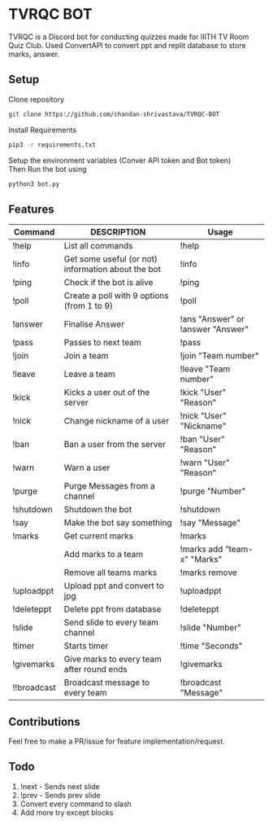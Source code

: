 # TVRQC BOT
TVRQC is a Discord bot for conducting quizzes made for IIITH TV Room Quiz Club. Used ConvertAPI to convert ppt and replit database to store marks, answer.

## Setup
Clone repository
```bash
git clone https://github.com/chandan-shrivastava/TVRQC-BOT
```
Install Requirements
```bash
pip3 -r requirements.txt
```
Setup the environment variables (Conver API token and Bot token)  
Then Run the bot using
```bash
python3 bot.py
```


## Features
| Command                    | DESCRIPTION                                          | Usage                                            |
|----------------------------|------------------------------------------------------|--------------------------------------------------|
| !help                      | List all commands                                    |  !help                                           |
| !info                      | Get some useful (or not) information about the bot   |  !info                                           |
| !ping                      | Check if the bot is alive                            |  !ping                                           |
| !poll                      | Create a poll with 9 options (from 1 to 9)           |  !poll                                           |
| !answer                    | Finalise Answer                                      |  !ans "Answer" or !answer "Answer"               |
| !pass                      | Passes to next team                                  |  !pass                                           |
| !join                      | Join a team                                          |  !join "Team number"                             |
| !leave                     | Leave a team                                         |  !leave "Team number"                            |
| !kick                      | Kicks a user out of the server                       |  !kick "User" "Reason"                           |
| !nick                      | Change nickname of a user                            |  !nick "User" "Nickname"                         |
| !ban                       | Ban a user from the server                           |  !ban "User" "Reason"                            |
| !warn                      | Warn a user                                          |  !warn "User" "Reason"                           |
| !purge                     | Purge Messages from a channel                        |  !purge "Number"                                 |
| !shutdown                  | Shutdown the bot                                     |  !shutdown                                       |
| !say                       | Make the bot say something                           |  !say "Message"                                  |
| !marks                     | Get current marks                                    |  !marks                                          |
|                            | Add marks to a team                                  |  !marks add "team-x" "Marks"                     |
|                            | Remove all teams marks                               |  !marks remove                                   |
| !uploadppt                 | Upload ppt and convert to jpg                        |  !uploadppt                                      |
| !deleteppt                 | Delete ppt from database                             |  !deleteppt                                      |
| !slide                     | Send slide to every team channel                     |  !slide "Number"                                 |
| !timer                     | Starts timer                                         |  !time "Seconds"                                 |
| !givemarks                 | Give marks to every team after round ends            |  !givemarks                                      |
| !!broadcast                | Broadcast message to every team                      |  !broadcast "Message"                            |

## Contributions
Feel free to make a PR/issue for feature implementation/request.

## Todo
1. !next - Sends next slide
2. !prev - Sends prev slide
3. Convert every command to slash
4. Add more try except blocks
